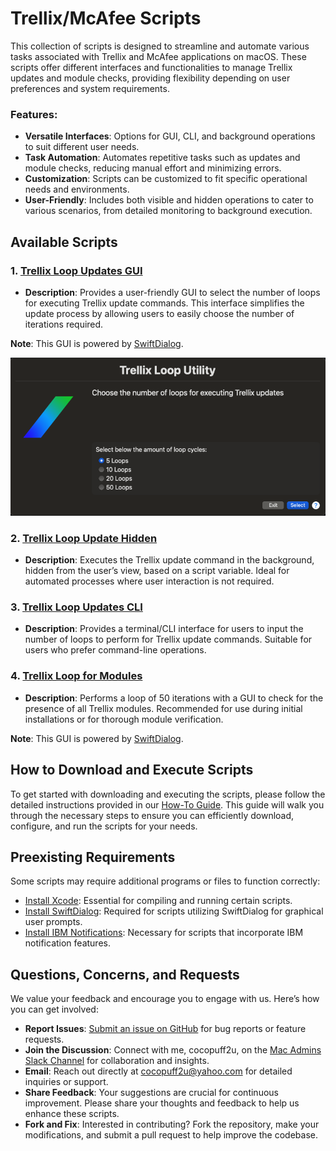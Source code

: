 # Trellix/McAfee Scripts

This collection of scripts is designed to streamline and automate various tasks associated with Trellix and McAfee applications on macOS. These scripts offer different interfaces and functionalities to manage Trellix updates and module checks, providing flexibility depending on user preferences and system requirements.

### Features:
- **Versatile Interfaces**: Options for GUI, CLI, and background operations to suit different user needs.
- **Task Automation**: Automates repetitive tasks such as updates and module checks, reducing manual effort and minimizing errors.
- **Customization**: Scripts can be customized to fit specific operational needs and environments.
- **User-Friendly**: Includes both visible and hidden operations to cater to various scenarios, from detailed monitoring to background execution.

## Available Scripts

### 1. [Trellix Loop Updates GUI](https://github.com/cocopuff2u/MacOS_Admin_Scripts/blob/main/Application_Specific_Scripts/Trellix_Mcafee_Scripts/Trellix_Loop_Updates_GUI.sh)
- **Description**: Provides a user-friendly GUI to select the number of loops for executing Trellix update commands. This interface simplifies the update process by allowing users to easily choose the number of iterations required.

**Note**: This GUI is powered by [SwiftDialog](https://github.com/swiftDialog/swiftDialog).

  ![Trellix Loop Image](https://github.com/cocopuff2u/MacOS_Admin_Scripts/blob/main/Application_Specific_Scripts/Trellix_Mcafee_Scripts/images/Trellix_Loop_Image.png)

### 2. [Trellix Loop Update Hidden](https://github.com/cocopuff2u/MacOS_Admin_Scripts/blob/main/Application_Specific_Scripts/Trellix_Mcafee_Scripts/Trellix_Loop_Updates_Hidden.sh)
- **Description**: Executes the Trellix update command in the background, hidden from the user’s view, based on a script variable. Ideal for automated processes where user interaction is not required.

### 3. [Trellix Loop Updates CLI](https://github.com/cocopuff2u/MacOS_Admin_Scripts/blob/main/Application_Specific_Scripts/Trellix_Mcafee_Scripts/Trellix_Loop_Updates_User_cli.sh)
- **Description**: Provides a terminal/CLI interface for users to input the number of loops to perform for Trellix update commands. Suitable for users who prefer command-line operations.

### 4. [Trellix Loop for Modules](https://github.com/cocopuff2u/MacOS_Admin_Scripts/blob/main/Application_Specific_Scripts/Trellix_Mcafee_Scripts/Trellix_Loop_For_Modules.sh)
- **Description**: Performs a loop of 50 iterations with a GUI to check for the presence of all Trellix modules. Recommended for use during initial installations or for thorough module verification.

**Note**: This GUI is powered by [SwiftDialog](https://github.com/swiftDialog/swiftDialog).

## How to Download and Execute Scripts

To get started with downloading and executing the scripts, please follow the detailed instructions provided in our [How-To Guide](https://github.com/cocopuff2u/MacOS_Admin_Scripts/blob/main/How_To_Guide/README.md). This guide will walk you through the necessary steps to ensure you can efficiently download, configure, and run the scripts for your needs.

## Preexisting Requirements

Some scripts may require additional programs or files to function correctly:

- [Install Xcode](https://developer.apple.com/documentation/safari-developer-tools/installing-xcode-and-simulators): Essential for compiling and running certain scripts.
- [Install SwiftDialog](https://github.com/swiftDialog/swiftDialog): Required for scripts utilizing SwiftDialog for graphical user prompts.
- [Install IBM Notifications](https://github.com/IBM/mac-ibm-notifications): Necessary for scripts that incorporate IBM notification features.

## Questions, Concerns, and Requests

We value your feedback and encourage you to engage with us. Here’s how you can get involved:

- **Report Issues**: [Submit an issue on GitHub](https://github.com/cocopuff2u/MacOS_Admin_Scripts/issues) for bug reports or feature requests.
- **Join the Discussion**: Connect with me, cocopuff2u, on the [Mac Admins Slack Channel](https://join.slack.com/t/macadmins/shared_invite/zt-2o5811yhx-q5MNLrFG1VoHRusXLgZwsw) for collaboration and insights.
- **Email**: Reach out directly at [cocopuff2u@yahoo.com](mailto:cocopuff2u@yahoo.com) for detailed inquiries or support.
- **Share Feedback**: Your suggestions are crucial for continuous improvement. Please share your thoughts and feedback to help us enhance these scripts.
- **Fork and Fix**: Interested in contributing? Fork the repository, make your modifications, and submit a pull request to help improve the codebase.
